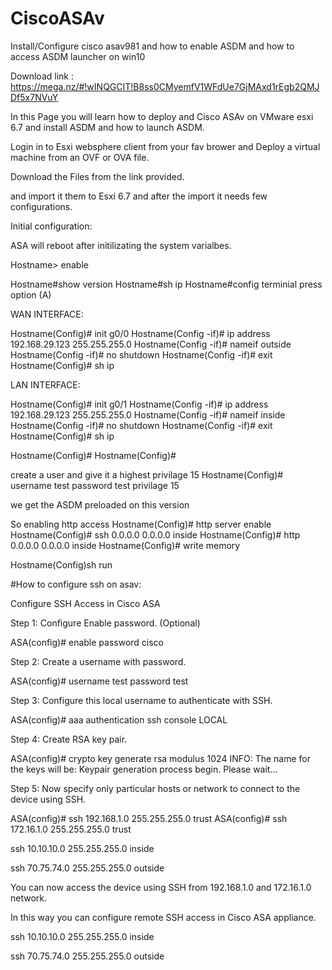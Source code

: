 # CiscoASAv
Install/Configure cisco asav981 and how to enable ASDM and how to access ASDM launcher on win10

Download link : https://mega.nz/#!wINQGCIT!B8ss0CMyemfV1WFdUe7GjMAxd1rEgb2QMJDf5x7NVuY 

In this Page you will learn how to deploy and Cisco ASAv on VMware esxi 6.7 and install ASDM and how to launch ASDM.

Login in to Esxi websphere client from your fav brower and Deploy a virtual machine from an OVF or OVA file.

Download the Files from the link provided.

and import it them to Esxi 6.7 and after the import it needs few configurations.





Initial configuration:

ASA will reboot after initilizating the system varialbes.

Hostname> enable

Hostname#show version
Hostname#sh ip
Hostname#config terminial  press option (A)


WAN INTERFACE:

Hostname(Config)# init g0/0
Hostname(Config -if)# ip address  192.168.29.123 255.255.255.0
Hostname(Config -if)#  nameif outside
Hostname(Config -if)# no shutdown
Hostname(Config -if)# exit
Hostname(Config)# sh ip 

LAN INTERFACE:

Hostname(Config)# init g0/1
Hostname(Config -if)# ip address  192.168.29.123 255.255.255.0
Hostname(Config -if)#  nameif inside
Hostname(Config -if)# no shutdown
Hostname(Config -if)# exit
Hostname(Config)# sh ip 





Hostname(Config)# 
Hostname(Config)# 

create a user and give it a highest privilage 15 
Hostname(Config)# username test password test privilage 15 

we get the ASDM preloaded on this version 

So enabling http access
Hostname(Config)# http server enable
Hostname(Config)# ssh 0.0.0.0 0.0.0.0 inside 
Hostname(Config)# http 0.0.0.0 0.0.0.0 inside 
Hostname(Config)# write memory 


Hostname(Config)sh run




#How to configure ssh on asav:

Configure SSH Access in Cisco ASA

Step 1: Configure Enable password. (Optional)

ASA(config)# enable password cisco

Step 2: Create a username with password.

ASA(config)# username test password test

Step 3: Configure this local username to authenticate with SSH.

ASA(config)# aaa authentication ssh console LOCAL

Step 4: Create RSA key pair.

ASA(config)# crypto key generate rsa modulus 1024
INFO: The name for the keys will be: 
Keypair generation process begin. Please wait...

Step 5: Now specify only particular hosts or network to connect to the device using SSH.

ASA(config)# ssh 192.168.1.0 255.255.255.0 trust
ASA(config)# ssh 172.16.1.0 255.255.255.0 trust

ssh 10.10.10.0 255.255.255.0 inside

ssh 70.75.74.0 255.255.255.0 outside


You can now access the device using SSH from 192.168.1.0 and 172.16.1.0 network.

In this way you can configure remote SSH access in Cisco ASA appliance.

ssh 10.10.10.0 255.255.255.0 inside

ssh 70.75.74.0 255.255.255.0 outside
